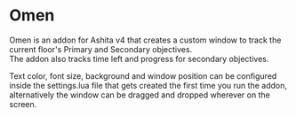 # Omen  



Omen is an addon for Ashita v4 that creates a custom window to track the current floor's Primary and Secondary objectives.   
The addon also tracks time left and progress for secondary objectives.   

Text color, font size, background and window position can be configured inside the settings.lua file that gets created the first time you run the addon, alternatively the window can be dragged and dropped wherever on the screen.
